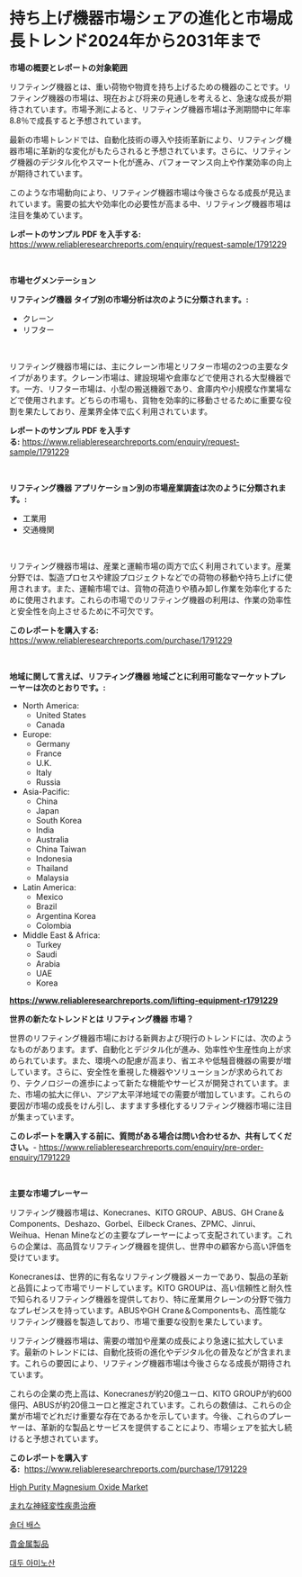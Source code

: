 <p><h1>持ち上げ機器市場シェアの進化と市場成長トレンド2024年から2031年まで</h1></p><p><strong>市場の概要とレポートの対象範囲</strong></p>
<p><p>リフティング機器とは、重い荷物や物資を持ち上げるための機器のことです。リフティング機器の市場は、現在および将来の見通しを考えると、急速な成長が期待されています。市場予測によると、リフティング機器市場は予測期間中に年率8.8％で成長すると予想されています。</p><p>最新の市場トレンドでは、自動化技術の導入や技術革新により、リフティング機器市場に革新的な変化がもたらされると予想されています。さらに、リフティング機器のデジタル化やスマート化が進み、パフォーマンス向上や作業効率の向上が期待されています。</p><p>このような市場動向により、リフティング機器市場は今後さらなる成長が見込まれています。需要の拡大や効率化の必要性が高まる中、リフティング機器市場は注目を集めています。</p></p>
<p><strong>レポートのサンプル PDF を入手する:</strong> <a href="https://www.reliableresearchreports.com/enquiry/request-sample/1791229">https://www.reliableresearchreports.com/enquiry/request-sample/1791229</a></p>
<p>&nbsp;</p>
<p><strong>市場セグメンテーション</strong></p>
<p><strong>リフティング機器 タイプ別の市場分析は次のように分類されます。:</strong></p>
<p><ul><li>クレーン</li><li>リフター</li></ul></p>
<p>&nbsp;</p>
<p><p>リフティング機器市場には、主にクレーン市場とリフター市場の2つの主要なタイプがあります。クレーン市場は、建設現場や倉庫などで使用される大型機器です。一方、リフター市場は、小型の搬送機器であり、倉庫内や小規模な作業場などで使用されます。どちらの市場も、貨物を効率的に移動させるために重要な役割を果たしており、産業界全体で広く利用されています。</p></p>
<p><strong>レポートのサンプル PDF を入手する:</strong>&nbsp;<a href="https://www.reliableresearchreports.com/enquiry/request-sample/1791229">https://www.reliableresearchreports.com/enquiry/request-sample/1791229</a></p>
<p>&nbsp;</p>
<p><strong> リフティング機器 アプリケーション別の市場産業調査は次のように分類されます。:</strong></p>
<p><ul><li>工業用</li><li>交通機関</li></ul></p>
<p>&nbsp;</p>
<p><p>リフティング機器市場は、産業と運輸市場の両方で広く利用されています。産業分野では、製造プロセスや建設プロジェクトなどでの荷物の移動や持ち上げに使用されます。また、運輸市場では、貨物の荷造りや積み卸し作業を効率化するために使用されます。これらの市場でのリフティング機器の利用は、作業の効率性と安全性を向上させるために不可欠です。</p></p>
<p><strong>このレポートを購入する:</strong>&nbsp; <a href="https://www.reliableresearchreports.com/purchase/1791229">https://www.reliableresearchreports.com/purchase/1791229</a></p>
<p>&nbsp;</p>
<p><strong>地域に関して言えば、リフティング機器 地域ごとに利用可能なマーケットプレーヤーは次のとおりです。:</strong></p>
<p><ul>
    <li>
        North America:
        <ul>
            <li>United States</li>
            <li>Canada</li>
        </ul>
    </li>
    <li>
        Europe:
        <ul>
            <li>Germany</li>
            <li>France</li>
            <li>U.K.</li>
            <li>Italy</li>
            <li>Russia</li>
        </ul>
    </li>
    <li>
        Asia-Pacific:
        <ul>
            <li>China</li>
            <li>Japan</li>
            <li>South Korea</li>
            <li>India</li>
            <li>Australia</li>
            <li>China Taiwan</li>
            <li>Indonesia</li>
            <li>Thailand</li>
            <li>Malaysia</li>
        </ul>
    </li>
    <li>
        Latin America:
        <ul>
            <li>Mexico</li>
            <li>Brazil</li>
            <li>Argentina Korea</li>
            <li>Colombia</li>
        </ul>
    </li>
    <li>
        Middle East & Africa:
        <ul>
            <li>Turkey</li>
            <li>Saudi</li>
            <li>Arabia</li>
            <li>UAE</li>
            <li>Korea</li>
        </ul>
    </li>
    </ul></p>
<p><strong><a href="https://www.reliableresearchreports.com/lifting-equipment-r1791229">https://www.reliableresearchreports.com/lifting-equipment-r1791229</a></strong>&nbsp;</p>
<p><strong>世界の新たなトレンドとは リフティング機器 市場？</strong></p>
<p><p>世界のリフティング機器市場における新興および現行のトレンドには、次のようなものがあります。まず、自動化とデジタル化が進み、効率性や生産性向上が求められています。また、環境への配慮が高まり、省エネや低騒音機器の需要が増しています。さらに、安全性を重視した機器やソリューションが求められており、テクノロジーの進歩によって新たな機能やサービスが開発されています。また、市場の拡大に伴い、アジア太平洋地域での需要が増加しています。これらの要因が市場の成長をけん引し、ますます多様化するリフティング機器市場に注目が集まっています。</p></p>
<p><strong>このレポートを購入する前に、質問がある場合は問い合わせるか、共有してください。</strong>- <a href="https://www.reliableresearchreports.com/enquiry/pre-order-enquiry/1791229">https://www.reliableresearchreports.com/enquiry/pre-order-enquiry/1791229</a></p>
<p>&nbsp;</p>
<p><strong>主要な市場プレーヤー</strong></p>
<p><p>リフティング機器市場は、Konecranes、KITO GROUP、ABUS、GH Crane＆Components、Deshazo、Gorbel、Eilbeck Cranes、ZPMC、Jinrui、Weihua、Henan Mineなどの主要なプレーヤーによって支配されています。これらの企業は、高品質なリフティング機器を提供し、世界中の顧客から高い評価を受けています。</p><p>Konecranesは、世界的に有名なリフティング機器メーカーであり、製品の革新と品質によって市場でリードしています。KITO GROUPは、高い信頼性と耐久性で知られるリフティング機器を提供しており、特に産業用クレーンの分野で強力なプレゼンスを持っています。ABUSやGH Crane＆Componentsも、高性能なリフティング機器を製造しており、市場で重要な役割を果たしています。</p><p>リフティング機器市場は、需要の増加や産業の成長により急速に拡大しています。最新のトレンドには、自動化技術の進化やデジタル化の普及などが含まれます。これらの要因により、リフティング機器市場は今後さらなる成長が期待されています。</p><p>これらの企業の売上高は、Konecranesが約20億ユーロ、KITO GROUPが約600億円、ABUSが約20億ユーロと推定されています。これらの数値は、これらの企業が市場でどれだけ重要な存在であるかを示しています。今後、これらのプレーヤーは、革新的な製品とサービスを提供することにより、市場シェアを拡大し続けると予想されています。</p></p>
<p><strong>このレポートを購入する:</strong>&nbsp;&nbsp;<a href="https://www.reliableresearchreports.com/purchase/1791229">https://www.reliableresearchreports.com/purchase/1791229</a></p>
<p><p><a href="https://www.linkedin.com/pulse/high-purity-magnesium-oxide-market-dynamics-2024-2031-also-its-qo12f?trackingId=8rKMAWvmVtI6s0bTgn6tLA%3D%3D">High Purity Magnesium Oxide Market</a></p><p><a href="https://medium.com/@jewelardner5656/%E5%B8%8C%E5%B0%91%E3%81%AA%E7%A5%9E%E7%B5%8C%E5%A4%89%E6%80%A7%E7%96%BE%E6%82%A3%E3%81%AE%E6%B2%BB%E7%99%82%E5%B8%82%E5%A0%B4%E8%A6%8F%E6%A8%A1%E3%81%AF-%E3%82%B0%E3%83%AD%E3%83%BC%E3%83%90%E3%83%AB%E6%A5%AD%E7%95%8C%E3%81%A7%E6%9C%80%E9%81%A9%E3%81%AA%E3%83%9E%E3%83%BC%E3%82%B1%E3%83%86%E3%82%A3%E3%83%B3%E3%82%B0%E3%83%81%E3%83%A3%E3%83%8D%E3%83%AB%E3%82%92%E7%A4%BA%E3%81%97%E3%81%A6%E3%81%84%E3%81%BE%E3%81%99-50129b733389">まれな神経変性疾患治療</a></p><p><a href="https://medium.com/@snake68678/%EC%86%8C%EB%8D%94-%EC%9A%95%EC%A1%B0-%EC%8B%9C%EC%9E%A5%EC%9D%80-%EC%8B%9C%EC%9E%A5-%EC%A0%90%EC%9C%A0%EC%9C%A8-%EC%8B%9C%EC%9E%A5-%EB%8F%99%ED%96%A5-%EB%B0%8F-%EC%8B%9C%EC%9E%A5-%EC%84%B1%EC%9E%A5%EC%97%90-%EB%8C%80%ED%95%9C-%EC%A0%95%EB%B3%B4%EB%A5%BC-%EC%A0%9C%EA%B3%B5%ED%95%A9%EB%8B%88%EB%8B%A4-a36f5dcac922">솔더 배스</a></p><p><a href="https://medium.com/@gustavorn8776xcc/%E8%B2%B4%E9%87%91%E5%B1%9E%E8%A3%BD%E5%93%81%E5%B8%82%E5%A0%B4%E8%A6%8F%E6%A8%A1-%E5%B8%82%E5%A0%B4%E5%B1%95%E6%9C%9B%E3%81%A8%E5%B8%82%E5%A0%B4%E4%BA%88%E6%B8%AC-2024%E5%B9%B4%E3%81%8B%E3%82%892031%E5%B9%B4-59e9ca5e9efe">貴金属製品</a></p><p><a href="https://medium.com/@flower89678/%EB%8C%80%EB%91%90-%EC%95%84%EB%AF%B8%EB%85%B8%EC%82%B0-%EC%8B%9C%EC%9E%A5%EC%9D%98-%ED%86%B5%EC%B0%B0-%EC%8B%9C%EC%9E%A5-%ED%8A%B8%EB%A0%8C%EB%93%9C-%EC%84%B1%EC%9E%A5-2024%EB%85%84%EB%B6%80%ED%84%B0-2031%EB%85%84%EA%B9%8C%EC%A7%80-%EC%98%88%EC%B8%A1%EB%90%9C-%EA%B2%83-7296eb29f139">대두 아미노산</a></p></p>